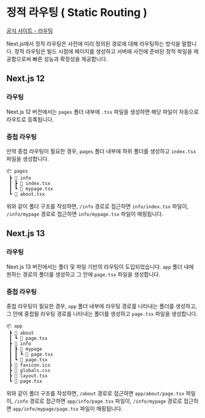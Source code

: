 # 정적 라우팅 ( Static Routing )

[공식 사이트 - 라우팅](https://nextjs.org/docs/app/building-your-application/routing/defining-routes)

Next.js에서 정적 라우팅은 사전에 미리 정의된 경로에 대해 라우팅하는 방식을 말합니다. 정적 라우팅은 빌드 시점에 페이지를 생성하고 서버에 사전에 준비된 정적 파일을 제공함으로써 빠른 성능과 확장성을 제공합니다.

## Next.js 12

### 라우팅
Next.js 12 버전에서는 `pages` 폴더 내부에 `.tsx` 파일을 생성하면 해당 파일이 자동으로 라우트로 등록됩니다.

### 중첩 라우팅
만약 중첩 라우팅이 필요한 경우, `pages` 폴더 내부에 하위 폴더를 생성하고 `index.tsx` 파일을 생성합니다.

```
📦 pages
 ┣ 📂 info
 ┃ ┣ 📜 index.tsx
 ┃ ┗ 📜 mypage.tsx
 ┗ 📜 about.tsx
```

위와 같이 폴더 구조를 작성하면, `/info` 경로로 접근하면 `info/index.tsx` 파일이, `/info/mypage` 경로로 접근하면 `info/mypage.tsx` 파일이 매핑됩니다.

## Next.js 13

### 라우팅
Next.js 13 버전에서는 폴더 및 파일 기반의 라우팅이 도입되었습니다. `app` 폴더 내에 원하는 경로의 폴더를 생성하고 그 안에 `page.tsx` 파일을 생성합니다.

### 중첩 라우팅
중첩 라우팅이 필요한 경우, `app` 폴더 내부에 라우팅 경로를 나타내는 폴더를 생성하고, 그 안에 중첩될 라우팅 경로를 나타내는 폴더를 생성하고 `page.tsx` 파일을 생성합니다.

```
📦 app
 ┣ 📂 about
 ┃ ┗ 📜 page.tsx
 ┣ 📂 info
 ┃ ┣ 📂 mypage
 ┃ ┃ ┗ 📜 page.tsx
 ┃ ┗ 📜 page.tsx
 ┣ 📜 favicon.ico
 ┣ 📜 globals.css
 ┣ 📜 layout.tsx
 ┗ 📜 page.tsx
```

위와 같이 폴더 구조를 작성하면, `/about` 경로로 접근하면 `app/about/page.tsx` 파일이, `/info` 경로로 접근하면 `app/info/page.tsx` 파일이, `/info/mypage` 경로로 접근하면 `app/info/mypage/page.tsx` 파일이 매핑됩니다.
